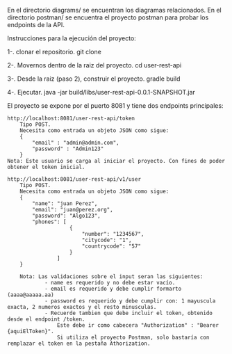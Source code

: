 
En el directorio diagrams/ se encuentran los diagramas relacionados.
En el directorio postman/ se encuentra el proyecto postman para probar los endpoints de la API.

Instrucciones para la ejecución del proyecto:

1-. clonar el repositorio.
git clone 

2-. Movernos dentro de la raiz del proyecto.
cd user-rest-api

3-. Desde la raiz (paso 2), construir el proyecto.
gradle build

4-. Ejecutar.
java -jar build/libs/user-rest-api-0.0.1-SNAPSHOT.jar


El proyecto se expone por el puerto 8081 y tiene dos endpoints principales:
	
	http://localhost:8081/user-rest-api/token
		Tipo POST.
		Necesita como entrada un objeto JSON como sigue:
		{
			"email" : "admin@admin.com",
			"password" : "Admin123"
		}
	Nota: Este usuario se carga al iniciar el proyecto. Con fines de poder obtener el token inicial.
	
	http://localhost:8081/user-rest-api/v1/user
		Tipo POST.
		Necesita como entrada un objeto JSON como sigue:
		{
			"name": "juan Perez", 
			"email": "juan@perez.org", 
			"password": "Algo123", 
			"phones": [ 
						{ 
							"number": "1234567", 
							"citycode": "1",
							"countrycode": "57" 
						}
					] 
		}
		
		Nota: Las validaciones sobre el input seran las siguientes:
				- name es requerido y no debe estar vacío.
				- email es requerido y debe cumplir formarto (aaaa@aaaaa.aa)
				- password es requerido y debe cumplir con: 1 mayuscula exacta, 2 numeros exactos y el resto minusculas.
				- Recuerde tambien que debe incluir el token, obtenido desde el endpoint /token.
				    Este debe ir como cabecera "Authorization" : "Bearer {aquiElToken}".
				    Si utiliza el proyecto Postman, solo bastaría con remplazar el token en la pestaña Athorization.
				    
				    
				    
				    	
		